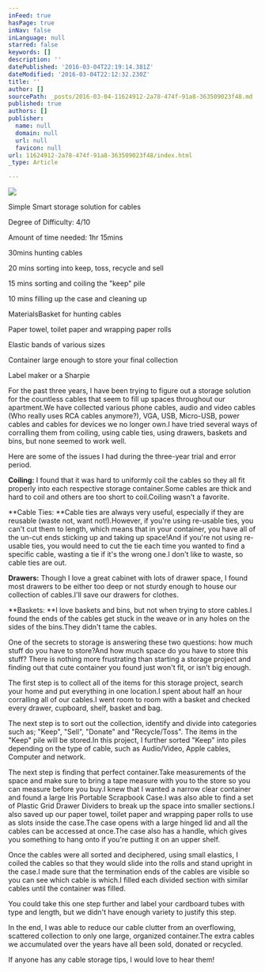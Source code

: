```yaml
---
inFeed: true
hasPage: true
inNav: false
inLanguage: null
starred: false
keywords: []
description: ''
datePublished: '2016-03-04T22:19:14.381Z'
dateModified: '2016-03-04T22:12:32.230Z'
title: ''
author: []
sourcePath: _posts/2016-03-04-11624912-2a78-474f-91a8-363509023f48.md
published: true
authors: []
publisher:
  name: null
  domain: null
  url: null
  favicon: null
url: 11624912-2a78-474f-91a8-363509023f48/index.html
_type: Article

---
```

![](https://the-grid-user-content.s3-us-west-2.amazonaws.com/08e98bbe-b2fb-468b-8c93-b1275e3ec51a.jpg)

Simple Smart storage solution for cables

Degree of Difficulty: 4/10

Amount of time needed: 1hr 15mins

30mins
hunting cables

20
mins sorting into keep, toss, recycle and sell

15
mins sorting and coiling the "keep" pile

10
mins filling up the case and cleaning up

MaterialsBasket
for hunting cables

Paper towel,
toilet paper and wrapping paper rolls

Elastic bands
of various sizes

Container
large enough to store your final collection

Label
maker or a Sharpie

For the past three years, I have been trying to figure out a
storage solution for the countless cables that seem to fill up spaces
throughout our apartment.We have collected
various phone cables, audio and video cables (Who really uses RCA cables
anymore?), VGA, USB, Micro-USB, power cables and cables for devices we no
longer own.I have tried several ways of
corralling them from coiling, using cable ties, using drawers, baskets and
bins, but none seemed to work well. 

Here are some of the issues I had during the three-year trial
and error period.

**Coiling:** I found
that it was hard to uniformly coil the cables so they all fit properly into
each respective storage container.Some
cables are thick and hard to coil and others are too short to coil.Coiling wasn't a favorite.

**Cable Ties: **Cable
ties are always very useful, especially if they are reusable (waste not, want
not!).However, if you're using
re-usable ties, you can't cut them to length, which means that in your
container, you have all of the un-cut ends sticking up and taking up
space!And if you're not using re-usable
ties, you would need to cut the tie each time you wanted to find a specific
cable, wasting a tie if it's the wrong one.I don't like to waste, so cable ties are out.

**Drawers:** Though I
love a great cabinet with lots of drawer space, I found most drawers to be
either too deep or not sturdy enough to house our collection of cables.I'll save our drawers for clothes.

**Baskets: **I love
baskets and bins, but not when trying to store cables.I found the ends of the cables get stuck in
the weave or in any holes on the sides of the bins.They didn't tame the cables.

One of the secrets to storage is answering these two
questions: how much stuff do you have to store?And how much space do you have to store this stuff? There is nothing more frustrating than
starting a storage project and finding out that cute container you found just
won't fit, or isn't big enough.

The first step is to collect all of the items for this
storage project, search your home and put everything in one location.I spent about half an hour corralling all of
our cables.I went room to room with a
basket and checked every drawer, cupboard, shelf, basket and bag.

The next step is to sort out the collection, identify and divide
into categories such as; "Keep", "Sell", "Donate" and "Recycle/Toss". The items in the "Keep" pile will be
stored.In this project, I further
sorted "Keep" into piles depending on the type of cable, such as Audio/Video, Apple
cables, Computer and network.

The next step is finding that perfect container.Take measurements of the space and make sure
to bring a tape measure with you to the store so you can measure before you
buy.I knew that I wanted a narrow clear
container and found a large Iris Portable Scrapbook Case.I was also able to find a set of Plastic Grid
Drawer Dividers to break up the space into smaller sections.I also saved up our paper towel, toilet paper
and wrapping paper rolls to use as slots inside the case.The case opens with a large hinged lid and
all the cables can be accessed at once.The case also has a handle, which gives you something to hang onto if
you're putting it on an upper shelf.

Once the cables were all sorted and deciphered, using small
elastics, I coiled the cables so that they would slide into the rolls and stand
upright in the case.I made sure that
the termination ends of the cables are visible so you can see which cable is
which.I filled each divided section
with similar cables until the container was filled.

You could take this one step further and label your
cardboard tubes with type and length, but we didn't have enough variety to
justify this step.

In the end, I was able to reduce our cable clutter from an
overflowing, scattered collection to only one large, organized container.The extra cables we accumulated over the
years have all been sold, donated or recycled.

If anyone has any cable storage tips, I would love to hear
them!